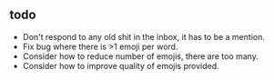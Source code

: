 ## todo
* Don't respond to any old shit in the inbox, it has to be a mention.
* Fix bug where there is >1 emoji per word.
* Consider how to reduce number of emojis, there are too many.
* Consider how to improve quality of emojis provided.